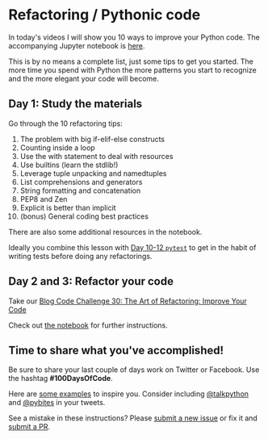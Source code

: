 # Refactoring / Pythonic code

In today's videos I will show you 10 ways to improve your Python code. The accompanying Jupyter notebook is [here](https://github.com/talkpython/100daysofcode-with-python-course/blob/master/days/34-36-refactoring/refactoring.ipynb).

This is by no means a complete list, just some tips to get you started. The more time you spend with Python the more patterns you start to recognize and the more elegant your code will become.

## Day 1: Study the materials

Go through the 10 refactoring tips:

1. The problem with big if-elif-else constructs
2. Counting inside a loop
3. Use the with statement to deal with resources
4. Use builtins (learn the stdlib!)
5. Leverage tuple unpacking and namedtuples
6. List comprehensions and generators
7. String formatting and concatenation
8. PEP8 and Zen
9. Explicit is better than implicit
10. (bonus) General coding best practices

There are also some additional resources in the notebook.

Ideally you combine this lesson with [Day 10-12 `pytest`](https://github.com/talkpython/100daysofcode-with-python-course/tree/master/days/10-12-pytest) to get in the habit of writing tests before doing any refactorings.

## Day 2 and 3: Refactor your code

Take our [Blog Code Challenge 30: The Art of Refactoring: Improve Your Code](https://pybit.es/articles/codechallenge30/)

Check out [the notebook](https://github.com/talkpython/100daysofcode-with-python-course/blob/master/days/34-36-refactoring/refactoring.ipynb) for further instructions.

## Time to share what you've accomplished!

Be sure to share your last couple of days work on Twitter or Facebook. Use the hashtag **#100DaysOfCode**.

Here are [some examples](https://twitter.com/search?q=%23100DaysOfCode) to inspire you. Consider including [@talkpython](https://twitter.com/talkpython) and [@pybites](https://twitter.com/pybites) in your tweets.

See a mistake in these instructions? Please [submit a new issue](https://github.com/talkpython/100daysofcode-with-python-course/issues) or fix it and [submit a PR](https://github.com/talkpython/100daysofcode-with-python-course/pulls).
